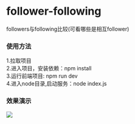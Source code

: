 # follower-following
followers与following比较(可看哪些是相互follower)


### 使用方法
<div>1.拉取项目</div>
<div>2.进入项目，安装依赖：npm install</div>
<div>3.运行前端项目: npm run dev</div>
<div>4.进入node目录,启动服务：node index.js</div>


### 效果演示

<div>
  <img src="https://github.com/wuufeii/followers-following/blob/master/src/assets/img/demo.png"/>
</div>

